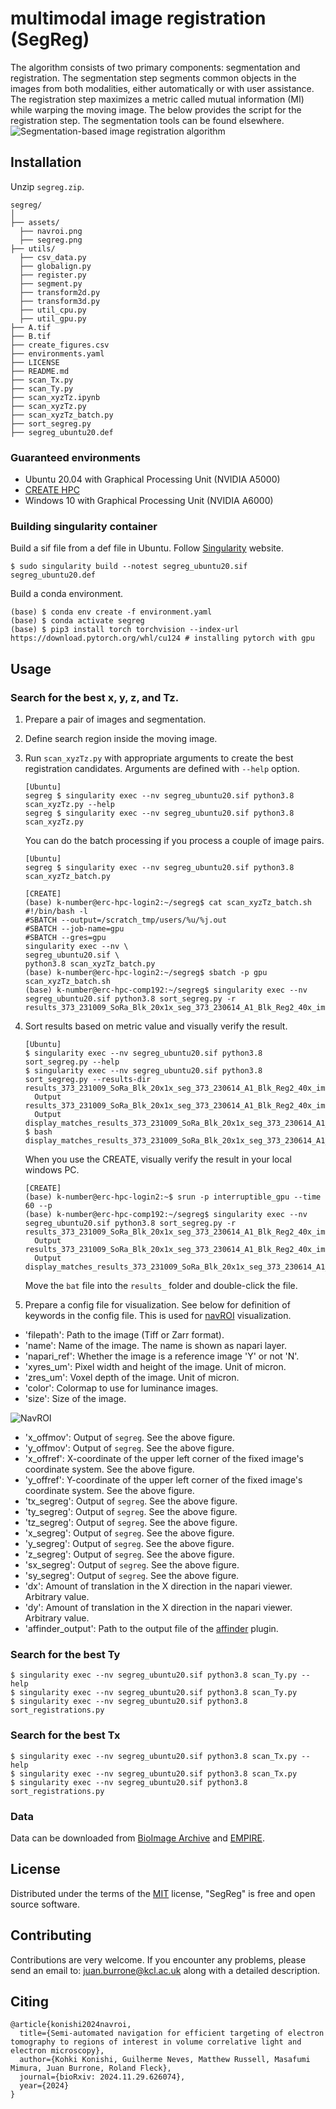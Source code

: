 # multimodal image registration (SegReg)

The algorithm consists of two primary components: segmentation and registration. The segmentation step segments common objects in the images from both modalities, either automatically or with user assistance. The registration step maximizes a metric called mutual information (MI) while warping the moving image. The below provides the script for the registration step. The segmentation tools can be found elsewhere. 
![Segmentation-based image registration algorithm](./assets/segreg.png)

## Installation
Unzip `segreg.zip`.
```
segreg/
│
├── assets/
  ├── navroi.png
  ├── segreg.png
├── utils/
  ├── csv_data.py
  ├── globalign.py
  ├── register.py
  ├── segment.py
  ├── transform2d.py
  ├── transform3d.py
  ├── util_cpu.py
  ├── util_gpu.py
├── A.tif
├── B.tif
├── create_figures.csv
├── environments.yaml
├── LICENSE
├── README.md
├── scan_Tx.py
├── scan_Ty.py
├── scan_xyzTz.ipynb
├── scan_xyzTz.py
├── scan_xyzTz_batch.py
├── sort_segreg.py
├── segreg_ubuntu20.def
```

### Guaranteed environments
- Ubuntu 20.04 with Graphical Processing Unit (NVIDIA A5000)
- [CREATE HPC](https://docs.er.kcl.ac.uk/)
- Windows 10 with Graphical Processing Unit (NVIDIA A6000)

### Building singularity container
Build a sif file from a def file in Ubuntu. Follow [Singularity](https://docs.sylabs.io/guides/3.7/user-guide/introduction.html) website.
```
$ sudo singularity build --notest segreg_ubuntu20.sif segreg_ubuntu20.def
```

Build a conda environment.
```
(base) $ conda env create -f environment.yaml
(base) $ conda activate segreg
(base) $ pip3 install torch torchvision --index-url https://download.pytorch.org/whl/cu124 # installing pytorch with gpu
```


## Usage
### Search for the best x, y, z, and Tz.
1. Prepare a pair of images and segmentation.
2. Define search region inside the moving image.
3. Run `scan_xyzTz.py` with appropriate arguments to create the best registration candidates. Arguments are defined with `--help` option.
    ```
    [Ubuntu]
    segreg $ singularity exec --nv segreg_ubuntu20.sif python3.8 scan_xyzTz.py --help
    segreg $ singularity exec --nv segreg_ubuntu20.sif python3.8 scan_xyzTz.py
    ```
    You can do the batch processing if you process a couple of image pairs.
    ```
    [Ubuntu]
    segreg $ singularity exec --nv segreg_ubuntu20.sif python3.8 scan_xyzTz_batch.py 
    ```
    ```
    [CREATE]
    (base) k-number@erc-hpc-login2:~/segreg$ cat scan_xyzTz_batch.sh
    #!/bin/bash -l
    #SBATCH --output=/scratch_tmp/users/%u/%j.out
    #SBATCH --job-name=gpu
    #SBATCH --gres=gpu
    singularity exec --nv \
    segreg_ubuntu20.sif \
    python3.8 scan_xyzTz_batch.py
    (base) k-number@erc-hpc-login2:~/segreg$ sbatch -p gpu scan_xyzTz_batch.sh
    (base) k-number@erc-hpc-comp192:~/segreg$ singularity exec --nv segreg_ubuntu20.sif python3.8 sort_segreg.py -r results_373_231009_SoRa_Blk_20x1x_seg_373_230614_A1_Blk_Reg2_40x_img
    ```

4. Sort results based on metric value and visually verify the result.
    ```
    [Ubuntu]
    $ singularity exec --nv segreg_ubuntu20.sif python3.8 sort_segreg.py --help
    $ singularity exec --nv segreg_ubuntu20.sif python3.8 sort_segreg.py --results-dir results_373_231009_SoRa_Blk_20x1x_seg_373_230614_A1_Blk_Reg2_40x_img
      Output results_373_231009_SoRa_Blk_20x1x_seg_373_230614_A1_Blk_Reg2_40x_img_mi_xyzTz.txt
      Output display_matches_results_373_231009_SoRa_Blk_20x1x_seg_373_230614_A1_Blk_Reg2_40x_im_mi_xyzTz.sh
    $ bash display_matches_results_373_231009_SoRa_Blk_20x1x_seg_373_230614_A1_Blk_Reg2_40x_im_mi_xyzTz.sh
    ```
    
    When you use the CREATE, visually verify the result in your local windows PC.
    ```
    [CREATE]
    (base) k-number@erc-hpc-login2:~$ srun -p interruptible_gpu --time 60 --p
    (base) k-number@erc-hpc-comp192:~/segreg$ singularity exec --nv segreg_ubuntu20.sif python3.8 sort_segreg.py -r results_373_231009_SoRa_Blk_20x1x_seg_373_230614_A1_Blk_Reg2_40x_img
      Output results_373_231009_SoRa_Blk_20x1x_seg_373_230614_A1_Blk_Reg2_40x_img_mi_xyzTz.txt
      Output display_matches_results_373_231009_SoRa_Blk_20x1x_seg_373_230614_A1_Blk_Reg2_40x_im_mi_xyzTz.bat
    ```
    Move the `bat` file into the `results_` folder and double-click the file.

5. Prepare a config file for visualization. See below for definition of keywords in the config file. This is used for [navROI](../napari-navroi/README.html) visualization.
- 'filepath': Path to the image (Tiff or Zarr format).
- 'name': Name of the image. The name is shown as napari layer.
- 'napari_ref': Whether the image is a reference image 'Y' or not 'N'.
- 'xyres_um': Pixel width and height of the image. Unit of micron.
- 'zres_um': Voxel depth of the image. Unit of micron.
- 'color': Colormap to use for luminance images.
- 'size': Size of the image.

![NavROI](./assets/navroi.png)
- 'x_offmov': Output of `segreg`. See the above figure.
- 'y_offmov': Output of `segreg`. See the above figure.
- 'x_offref': X-coordinate of the upper left corner of the fixed image's coordinate system. See the above figure.
- 'y_offref': Y-coordinate of the upper left corner of the fixed image's coordinate system. See the above figure.
- 'tx_segreg': Output of `segreg`. See the above figure.
- 'ty_segreg': Output of `segreg`. See the above figure.
- 'tz_segreg': Output of `segreg`. See the above figure.
- 'x_segreg': Output of `segreg`. See the above figure.
- 'y_segreg': Output of `segreg`. See the above figure.
- 'z_segreg': Output of `segreg`. See the above figure.
- 'sx_segreg': Output of `segreg`. See the above figure.
- 'sy_segreg': Output of `segreg`. See the above figure.
- 'dx': Amount of translation in the X direction in the napari viewer. Arbitrary value.
- 'dy': Amount of translation in the X direction in the napari viewer. Arbitrary value.
- 'affinder_output': Path to the output file of the [affinder](https://www.napari-hub.org/plugins/affinder) plugin.

### Search for the best Ty
```
$ singularity exec --nv segreg_ubuntu20.sif python3.8 scan_Ty.py --help
$ singularity exec --nv segreg_ubuntu20.sif python3.8 scan_Ty.py 
$ singularity exec --nv segreg_ubuntu20.sif python3.8 sort_registrations.py 
```

### Search for the best Tx
```
$ singularity exec --nv segreg_ubuntu20.sif python3.8 scan_Tx.py --help
$ singularity exec --nv segreg_ubuntu20.sif python3.8 scan_Tx.py 
$ singularity exec --nv segreg_ubuntu20.sif python3.8 sort_registrations.py 
```

### Data
Data can be downloaded from [BioImage Archive](https://www.ebi.ac.uk/biostudies/bioimages/studies/S-BIAD2077) and [EMPIRE](https://www.ebi.ac.uk/empiar/EMPIAR-xxx/).


## License
Distributed under the terms of the [MIT](https://opensource.org/license/MIT) license,
"SegReg" is free and open source software.

## Contributing
Contributions are very welcome. 
If you encounter any problems, please send an email to: juan.burrone@kcl.ac.uk along with a detailed description. 

## Citing
```
@article{konishi2024navroi,
  title={Semi-automated navigation for efficient targeting of electron tomography to regions of interest in volume correlative light and electron microscopy},
  author={Kohki Konishi, Guilherme Neves, Matthew Russell, Masafumi Mimura, Juan Burrone, Roland Fleck},
  journal={bioRxiv: 2024.11.29.626074},
  year={2024}
}
```